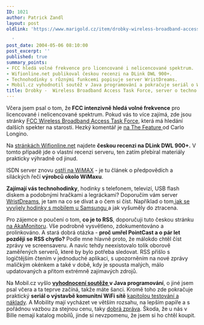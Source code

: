 ```yaml
---
ID: 1021
author: Patrick Zandl
layout: post
oldlink: 'https://www.marigold.cz/item/drobky-wireless-broadband-access-task-force-server-o-techno-hodinkach-recenze-dlink-dwl-900-a-wimax

  '
post_date: 2004-05-06 08:10:00
post_excerpt: ''
published: true
summary_points:
- FCC hledá volné frekvence pro licencované i nelicencované spektrum.
- Wifionline.net publikoval českou recenzi na DLink DWL 900+.
- Technohodinky s různými funkcemi popisuje server WristDreams.
- Mobil.cz vyhodnotil soutěž v Java programování a pokračuje seriál o WiFi.
title: Drobky -  Wireless Broadband Access Task Force, server o techno hodinkách, recenze DLink DWL 900+ a WiMax
---
```


<p>
Včera jsem psal o tom, že<STRONG> FCC intenzivně hledá volné frekvence</STRONG> pro licencované i nelicencované spektrum. Pokud vás to více zajímá, zde jsou stránky <A href="http://www.fcc.gov/wbatf/" target=_blank>FCC Wireless Broadband Access Task Force</A>, která má hledání dalších spekter na starosti. Hezký komentář je <A href="http://www.thefeature.com/article?articleid=100604" target=_blank>na The Feature </A>od Carlo Longino.</p>

<p>
Na <A href="http://www.elity.cz/wifi/wifionline/view.php?cisloclanku=2004050501" target=_blank>stránkách Wifionline.net</A> najdete <STRONG>českou recenzi na DLink DWL 900+.</STRONG> V tomto případě jde o vlastní recenzi serveru, ten zatím přebíral materiály prakticky výhradně od jinud. &#160;</p>

<p>
ISDN server znovu <A href="http://www.isdn.cz/clanek.php?cid=5740" target=_blank>ostří na WiMAX</A> - je tu článek o předpovědích a siláckých řečí <STRONG>výrobců okolo WiMaxu</STRONG>. </p>

<p>
<STRONG>Zajímají vás technohodinky</STRONG>, hodinky s telefonem, televizí, USB flash diskem&#160;a podobnými hračkami a legráckami? Doporučím vám server <A href="http://www.wristdreams.com/" target=_blank>WristDreams</A>, je tam na co se dívat a o čem si číst. Například o tom,<A href="http://www.wristdreams.com/archives/000013.html" target=_blank>jak se vyvíjely hodinky s mobilem u Samsungu </A>a jak vyšuměly do ztracena. </p>

<p>
Pro zájemce o poučení o tom, <STRONG>co je to RSS</STRONG>, doporučuji tuto českou stránku <A href="http://www.akamonitor.cz/rss.htm" target=_blank>na AkaMonitoru</A>. Vše podrobně vysvětleno, zdokumentováno a prolinkováno. A stará dobrá otázka - <STRONG>proč umřel PointCast a o pár let později se RSS chytlo?</STRONG> Podle mne hlavně proto, že málokdo chtěl číst zprávy ve screensaveru. A navíc tehdy neexistovalo tolik oborově zaměřených serverů, které by bylo potřeba sledovat. RSS přišlo s logičtějším čtením v jednoduché aplikaci, s upozorněním na nové zprávy maličkým okénkem a také v době, kdy je spousta malých, málo updatovaných a přitom extrémně zajímavých zdrojů.</p>

<p>
Na Mobil.cz vyšlo <A href="http://mobil.idnes.cz/mobilni_komunikace/mobilni_technologie/bestmobilesolutionvitez040506.html" target=_blank><STRONG>vyhodnocení soutěže </STRONG></A><STRONG>v Java programování</STRONG>, o jiné jsem psal včera a ta teprve začíná, takže máte šanci. Kromě toho zde pokračuje praktický <STRONG>seriál o výstavbě komunitní WiFi sítě</STRONG> <A href="http://mobil.idnes.cz/mobilni_komunikace/ostatni-mobilni_komunikace/wifisite2040504.html" target=_blank>kapitolou testování a náklady</A>. A Mobility mají vycházet ve větším rozsahu, na lepším papíře a s pořádnou vazbou za stejnou cenu, taky <A href="http://www.mobilmania.cz/Zpravy/AR.asp?ARI=107144" target=_blank>dobrá zpráva</A>. Škoda, že u nás v Bille nemají katalog mobilů, jinde si nevzpomenu, že jsem si ho chtěl koupit.</p>